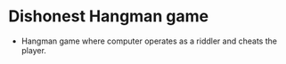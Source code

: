 # Dishonest Hangman game

- Hangman game where computer operates as a riddler and cheats the player.